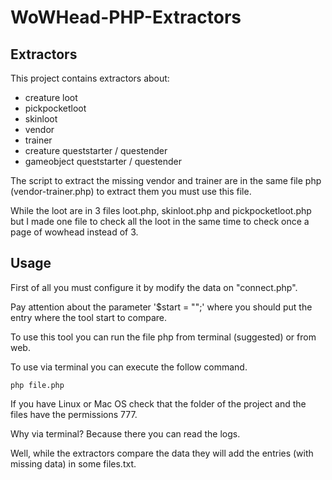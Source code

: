 # WoWHead-PHP-Extractors

## Extractors

This project contains extractors about:

- creature loot
- pickpocketloot
- skinloot
- vendor
- trainer
- creature queststarter / questender
- gameobject queststarter / questender

The script to extract the missing vendor and trainer are in the same file php (vendor-trainer.php) to extract them you must use this file.

While the loot are in 3 files loot.php, skinloot.php and pickpocketloot.php but I made one file to check all the loot in the same time to check once a page of wowhead instead of 3.

## Usage

First of all you must configure it by modify the data on "connect.php".

Pay attention about the parameter '$start = "";' where you should put the entry where the tool start to compare.

To use this tool you can run the file php from terminal (suggested) or from web.

To use via terminal you can execute the follow command.

```
php file.php
```

If you have Linux or Mac OS check that the folder of the project and the files have the permissions 777.


Why via terminal? Because there you can read the logs.

Well, while the extractors compare the data they will add the entries (with missing data) in some files.txt.
